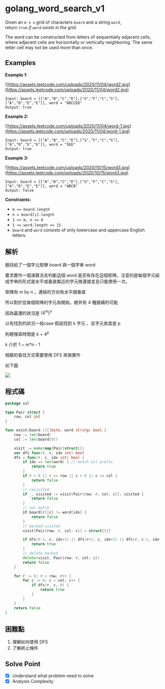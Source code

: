 # golang_word_search_v1

Given an `m x n` grid of characters `board` and a string `word`, return `true` *if* `word` *exists in the grid*.

The word can be constructed from letters of sequentially adjacent cells, where adjacent cells are horizontally or vertically neighboring. The same letter cell may not be used more than once.

## Examples

**Example 1:**

![https://assets.leetcode.com/uploads/2020/11/04/word2.jpg](https://assets.leetcode.com/uploads/2020/11/04/word2.jpg)

```
Input: board = [["A","B","C","E"],["S","F","C","S"],["A","D","E","E"]], word = "ABCCED"
Output: true

```

**Example 2:**

![https://assets.leetcode.com/uploads/2020/11/04/word-1.jpg](https://assets.leetcode.com/uploads/2020/11/04/word-1.jpg)

```
Input: board = [["A","B","C","E"],["S","F","C","S"],["A","D","E","E"]], word = "SEE"
Output: true

```

**Example 3:**

![https://assets.leetcode.com/uploads/2020/10/15/word3.jpg](https://assets.leetcode.com/uploads/2020/10/15/word3.jpg)

```
Input: board = [["A","B","C","E"],["S","F","C","S"],["A","D","E","E"]], word = "ABCB"
Output: false

```

**Constraints:**

- `m == board.length`
- `n = board[i].length`
- `1 <= m, n <= 6`
- `1 <= word.length <= 15`
- `board` and `word` consists of only lowercase and uppercase English letters.

## 解析

題目給了一個字元矩陣 board 與一個字串 word

要求實作一個演算法去判斷這個 word 是否有存在這個矩陣，注意的是每個字元組成字串的形式是水平或垂直鄰近的字元做連接並且只能使用一次。

矩陣為 m by n ，連結的方向有水平跟垂直

所以對於從每個矩陣的字元為開始，總共有 4 種接續的可能

因為最遭的狀況是 $(4^m)^n$

以有找到的狀況一般case 假設找到 k 字元 ，且字元長度是 p

則總搜尋時間是 k + $4^p$

k 介於 1 ~ m*n - 1

相鄰的查找方式需要使用 DFS 來做實作

如下圖

![](https://i.imgur.com/7Ji3ucf.png)

## 程式碼

```go
package sol

type Pair struct {
	row, col int
}

func exist(board [][]byte, word string) bool {
	row := len(board)
	col := len(board[0])

	visit := make(map[Pair]struct{})
	var dfs func(r, c, idx int) bool
	dfs = func(r, c, idx int) bool {
		if idx == len(word) { // match all prefix
			return true
		}
		if r < 0 || r >= row || c < 0 || c >= col {
			return false
		}
		// revisited
		if _, visited := visit[Pair{row: r, col: c}]; visited {
			return false
		}
		// not match
		if board[r][c] != word[idx] {
			return false
		}
		// marked visited
		visit[Pair{row: r, col: c}] = struct{}{}

		if dfs(r-1, c, idx+1) || dfs(r+1, c, idx+1) || dfs(r, c-1, idx+1) || dfs(r, c+1, idx+1) {
			return true
		}
		// delete marked
		delete(visit, Pair{row: r, col: c})
		return false
	}

	for r := 0; r < row; r++ {
		for c := 0; c < col; c++ {
			if dfs(r, c, 0) {
				return true
			}
		}
	}
	return false
}

```
## 困難點

1. 理解如何使用 DFS
2. 了解終止條件

## Solve Point

- [x]  Understand what problem need to solve
- [x]  Analysis Complexity